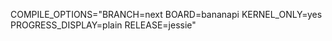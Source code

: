 
COMPILE_OPTIONS="BRANCH=next BOARD=bananapi KERNEL_ONLY=yes PROGRESS_DISPLAY=plain RELEASE=jessie"
